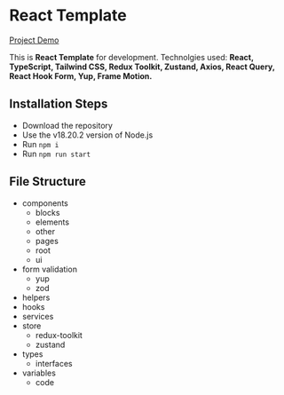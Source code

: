 # React Template

[Project Demo](https://react-template-mocha.vercel.app/)

This is **React Template** for development. Technolgies used: **React, TypeScript, Tailwind CSS, Redux Toolkit, Zustand, Axios, React Query, React Hook Form, Yup, Frame Motion.**

## Installation Steps

-   Download the repository
-   Use the v18.20.2 version of Node.js
-   Run `npm i`
-   Run `npm run start`

## File Structure

-   components
    -   blocks
    -   elements
    -   other
    -   pages
    -   root
    -   ui
-   form validation
    -   yup
    -   zod
-   helpers
-   hooks
-   services
-   store
    -   redux-toolkit
    -   zustand
-   types
    -   interfaces
-   variables
    -   code
